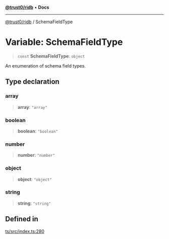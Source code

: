 [**@trust0/ridb**](../README.md) • **Docs**

***

[@trust0/ridb](../README.md) / SchemaFieldType

# Variable: SchemaFieldType

> `const` **SchemaFieldType**: `object`

An enumeration of schema field types.

## Type declaration

### array

> **array**: `"array"`

### boolean

> **boolean**: `"boolean"`

### number

> **number**: `"number"`

### object

> **object**: `"object"`

### string

> **string**: `"string"`

## Defined in

[ts/src/index.ts:280](https://github.com/elribonazo/RIDB/blob/b30a45c415053519344afdb368cd44f51be96bb3/ts/src/index.ts#L280)
